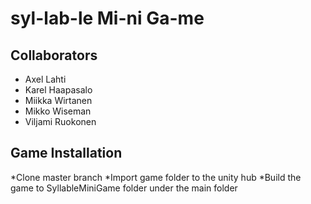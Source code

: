 # syl-lab-le Mi-ni Ga-me 

## Collaborators
- Axel Lahti
- Karel Haapasalo
- Miikka Wirtanen
- Mikko Wiseman
- Viljami Ruokonen

## Game Installation
*Clone master branch
*Import game folder to the unity hub
*Build the game to SyllableMiniGame folder under the main folder